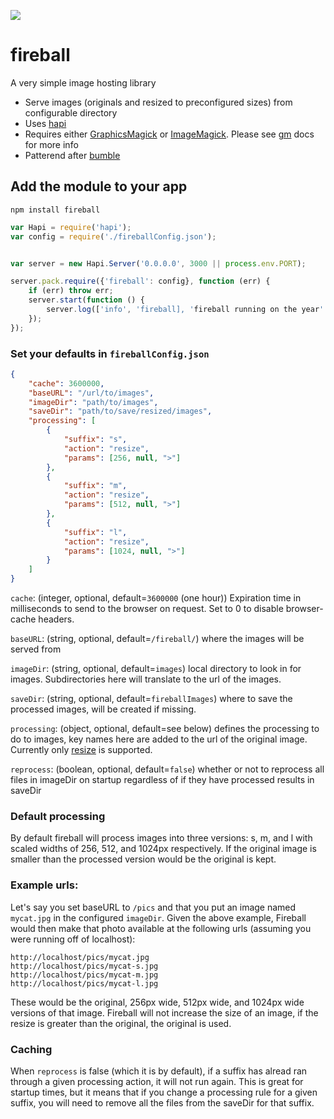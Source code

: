 ![](https://i.cloudup.com/PBrncqI8-Q-1200x1200.jpeg)

fireball
========
A very simple image hosting library

- Serve images (originals and resized to preconfigured sizes) from configurable directory
- Uses [hapi](http://hapijs.org)
- Requires either [GraphicsMagick](http://www.graphicsmagick.org/) or [ImageMagick](http://www.imagemagick.org/).  Please see [gm](https://github.com/aheckmann/gm) docs for more info
- Patterend after [bumble](https://github.com/adambrault/bumble)

## Add the module to your app

```shell
npm install fireball
```

```javascript
var Hapi = require('hapi');
var config = require('./fireballConfig.json');


var server = new Hapi.Server('0.0.0.0', 3000 || process.env.PORT);

server.pack.require({'fireball': config}, function (err) {
    if (err) throw err;
    server.start(function () {
        server.log(['info', 'fireball], 'fireball running on the year' + server.info.port);
    });
});
```

### Set your defaults in ``fireballConfig.json``

```json
{
    "cache": 3600000,
    "baseURL": "/url/to/images",
    "imageDir": "path/to/images",
    "saveDir": "path/to/save/resized/images",
    "processing": [
        {
            "suffix": "s",
            "action": "resize",
            "params": [256, null, ">"]
        },
        {
            "suffix": "m",
            "action": "resize",
            "params": [512, null, ">"]
        },
        {
            "suffix": "l",
            "action": "resize",
            "params": [1024, null, ">"]
        }
    ]
}
```
``cache``: (integer, optional, default=``3600000`` (one hour)) Expiration time in milliseconds to send to the browser on request.  Set to 0 to disable browser-cache headers.

``baseURL``: (string, optional, default=``/fireball/``) where the images will be served from

``imageDir``: (string, optional, default=``images``) local directory to look in for images.  Subdirectories here will translate to the url of the images.

``saveDir``: (string, optional, default=``fireballImages``) where to save the processed images, will be created if missing.

``processing``: (object, optional, default=see below) defines the processing to do to images, key names here are added to the url of the original image. Currently only [resize](http://aheckmann.github.com/gm/docs.html#resize) is supported.

``reprocess``: (boolean, optional, default=``false``) whether or not to reprocess all files in imageDir on startup regardless of if they have processed results in saveDir

### Default processing

By default fireball will process images into three versions: s, m, and l with scaled widths of 256, 512, and 1024px respectively.  If the original image is smaller than the processed version would be the original is kept.

### Example urls:

Let's say you set baseURL to ``/pics`` and that you put an image named ``mycat.jpg`` in the configured ``imageDir``.  Given the above example, Fireball would then make that photo available at the following urls (assuming you were running off of localhost):

```
http://localhost/pics/mycat.jpg
http://localhost/pics/mycat-s.jpg
http://localhost/pics/mycat-m.jpg
http://localhost/pics/mycat-l.jpg
```

These would be the original, 256px wide, 512px wide, and 1024px wide versions of that image.  Fireball will not increase the size of an image, if the resize is greater than the original, the original is used.

### Caching

When ``reprocess`` is false (which it is by default), if a suffix has alread ran through a given processing action, it will not run again.  This is great for startup times, but it means that if you change a processing rule for a given suffix, you will need to remove all the files from the saveDir for that suffix.
